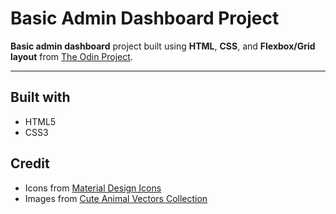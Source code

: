 # Basic Admin Dashboard Project

**Basic admin dashboard** project built using **HTML**, **CSS**, and **Flexbox/Grid layout** from [The Odin Project](https://www.theodinproject.com/lessons/node-path-intermediate-html-and-css-admin-dashboard).

---

## Built with

- HTML5
- CSS3

## Credit

- Icons from [Material Design Icons](https://pictogrammers.com/library/mdi/)
- Images from [Cute Animal Vectors Collection](https://www.svgrepo.com/collection/cute-animal-vectors/)